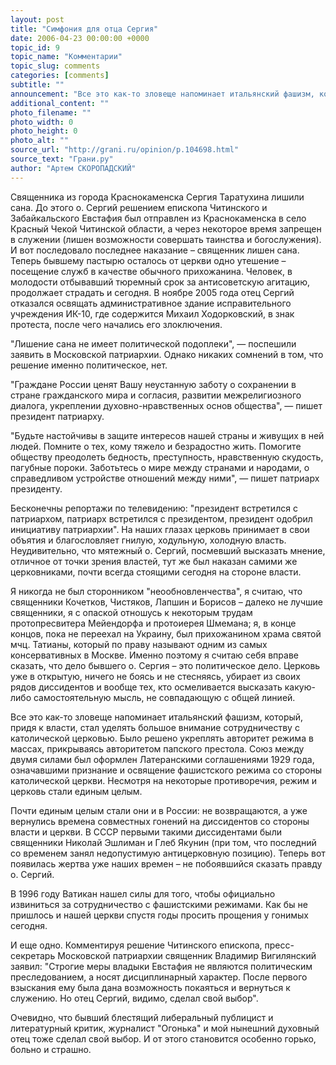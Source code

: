 ```yaml
---
layout: post
title: "Симфония для отца Сергия"
date: 2006-04-23 00:00:00 +0000
topic_id: 9
topic_name: "Комментарии"
topic_slug: comments
categories: [comments]
subtitle: ""
announcement: "Все это как-то зловеще напоминает итальянский фашизм, который, придя к власти, стал уделять большое внимание сотрудничеству с католической церковью. Было решено укреплять авторитет режима в массах, прикрываясь авторитетом папского престола. Союз между двумя силами был оформлен Латеранскими соглашениями 1929 года, означавшими признание и освящение фашистского режима со стороны католической церкви. Несмотря на некоторые противоречия, режим и церковь стали единым целым."
additional_content: ""
photo_filename: ""
photo_width: 0
photo_height: 0
photo_alt: ""
source_url: "http://grani.ru/opinion/p.104698.html"
source_text: "Грани.ру"
author: "Артем СКОРОПАДСКИЙ"
---
```

Священника из города Краснокаменска Сергия Таратухина лишили сана. До этого о. Сергий решением епископа Читинского и Забайкальского Евстафия был отправлен из Краснокаменска в село Красный Чекой Читинской области, а через некоторое время запрещен в служении (лишен возможности совершать таинства и богослужения). И вот последовало последнее наказание – священник лишен сана. Теперь бывшему пастырю осталось от церкви одно утешение – посещение служб в качестве обычного прихожанина. Человек, в молодости отбывавший тюремный срок за антисоветскую агитацию, продолжает страдать и сегодня. В ноябре 2005 года отец Сергий отказался освящать административное здание исправительного учреждения ИК-10, где содержится Михаил Ходорковский, в знак протеста, после чего начались его злоключения.

 "Лишение сана не имеет политической подоплеки", &mdash; поспешили заявить в Московской патриархии. Однако никаких сомнений в том, что решение именно политическое, нет.

"Граждане России ценят Вашу неустанную заботу о сохранении в стране гражданского мира и согласия, развитии межрелигиозного диалога, укреплении духовно-нравственных основ общества", &mdash; пишет президент патриарху.

"Будьте настойчивы в защите интересов нашей страны и живущих в ней людей. Помните о тех, кому тяжело и безрадостно жить. Помогите обществу преодолеть бедность, преступность, нравственную скудость, пагубные пороки. Заботьтесь о мире между странами и народами, о справедливом устройстве отношений между ними", &mdash; пишет патриарх президенту.

Бесконечны репортажи по телевидению: "президент встретился с патриархом, патриарх встретился с президентом, президент одобрил инициативу патриархии". На наших глазах церковь принимает в свои объятия и благословляет гнилую, ходульную, холодную власть. Неудивительно, что мятежный о. Сергий, посмевший высказать мнение, отличное от точки зрения властей, тут же был наказан самими же церковниками, почти всегда стоящими сегодня на стороне власти.

Я никогда не был сторонником "неообновленчества", я считаю, что священники Кочетков, Чистяков, Лапшин и Борисов – далеко не лучшие священники, я с опаской отношусь к некоторым трудам протопресвитера Мейендорфа и протоиерея Шмемана; я, в конце концов, пока не переехал на Украину, был прихожанином храма святой мчц. Татианы, который по праву называют одним из самых консервативных в Москве. Именно поэтому я считаю себя вправе сказать, что дело бывшего о. Сергия – это политическое дело. Церковь уже в открытую, ничего не боясь и не стесняясь, убирает из своих рядов диссидентов и вообще тех, кто осмеливается высказать какую-либо самостоятельную мысль, не совпадающую с общей линией.

Все это как-то зловеще напоминает итальянский фашизм, который, придя к власти, стал уделять большое внимание сотрудничеству с католической церковью. Было решено укреплять авторитет режима в массах, прикрываясь авторитетом папского престола. Союз между двумя силами был оформлен Латеранскими соглашениями 1929 года, означавшими признание и освящение фашистского режима со стороны католической церкви. Несмотря на некоторые противоречия, режим и церковь стали единым целым.

Почти единым целым стали они и в России: не возвращаются, а уже вернулись времена совместных гонений на диссидентов со стороны власти и церкви. В СССР первыми такими диссидентами были священники Николай Эшлиман и Глеб Якунин (при том, что последний со временем занял недопустимую антицерковную позицию). Теперь вот появилась жертва уже наших времен – не побоявшийся сказать правду о. Сергий.

В 1996 году Ватикан нашел силы для того, чтобы официально извиниться за сотрудничество с фашистскими режимами. Как бы не пришлось и нашей церкви спустя годы просить прощения у гонимых сегодня.

И еще одно. Комментируя решение Читинского епископа, пресс-секретарь Московской патриархии священник Владимир Вигилянский заявил: "Строгие меры владыки Евстафия не являются политическим преследованием, а носят дисциплинарный характер. После первого взыскания ему была дана возможность покаяться и вернуться к служению. Но отец Сергий, видимо, сделал свой выбор".

Очевидно, что бывший блестящий либеральный публицист и литературный критик, журналист "Огонька" и мой нынешний духовный отец тоже сделал свой выбор. И от этого становится особенно горько, больно и страшно.
